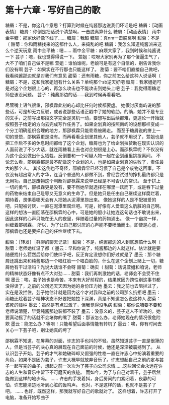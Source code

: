 # 第十六章 · 写好自己的歌

糖屑：不是，你这几个意思？打算到时候在纯酱那边说我们坏话是吧
糖屑：［动画表情］
糖屑：你倒是把话说个清楚啊，一击脱离算什么
糖屑：［动画表情］
雨中金平糖：那家伙好像下线了……
糖屑：我超
糖屑：真nm一击脱离啊
甜菊：不是（
甜菊：你和雨糖找来的这都什么人，来捣乱的吧
糖屑：我怎么知道纯酱派来这么个逆天玩意
雨中金平糖：嗯……
雨中金平糖：麻烦大家了，我到时候和纯酱说一下
芸子：嗯，我也觉得得说一下。
萱姐：哎呀大家别再为了那个傻逼生气了，大不了咱们自己做不是嘛
萱姐：谁怕谁呢，老娘可是有这个自信的，别告诉我你们没有啊
芸子：如果实在不行那也只能这样了。
甜菊：要不咱们直接自己做吧，我看纯酱那边就是对我们有意见
甜菊：还有雨糖，你之前怎么给这种人说话啊（
糖屑：不是，这和我家姐姐有什么关系？单纯那个sb逆天好吧
糖屑：我家姐姐可是对这个企划很上心的，再怎么攻击也不能攻击到她头上吧
芸子：我觉得雨糖老师应该没问题。
芸子：纯酱那边的话……我到时候再看看吧。

尽管嘴上语气很重，邵枫霖此刻的心却比任何时候都要虚。
她很讨厌南屿说的那些话，可是却无力反驳，或者说那些话语正戳中了她的软肋。的确，她并不是专业的文手，之前写出那段文字完全是灵机一动，要想写出后续都难，更遑论一开始就按照芸子给定的方向去完成写作任务了。如果企划真的按照南屿的设想那样变成一个分工明确组织合理的地方，那邵枫霖只能乖乖被踢走。
而至于糖屑说的拼上一切的觉悟，邵枫霖更是没有。而再看看企划里其他人，芸子就不用说了，萱姐也是把工作后不多的休息时间都给了这个企划，糖屑也为了给企划拉赞助在现实认识的人面前说了不少大话，就连雨糖看上去也对企划很是上心。而邵枫霖呢？不仅没有为这个企划做出什么牺牲，反倒要和一个可疑人物一起在企划组里挑拨离间。
不论怎么看，邵枫霖都是最不配做这个企划的人，也是如果企划真的失败了，责任最大的那个人。
其实这倒也不奇怪，邵枫霖早已经习惯了自己是个废物这回事，不仅没有超出常人的才华，连当个普通的人都做不到，曾经尝试过的挣扎最终都只是无用功。自己是废物这个判断对邵枫霖来说早已经是不可否认的常识。
至于拼上一切的勇气，邵枫霖更是没有，要不然她早就选择在哪里一跃而下，或是吞下过量的药物来结束自己耻辱又无意义的生命了。但是她只是任由自己继续这样腐烂着，期待着，畏惧着哪天会有人把她从泥潭里捞出来。
像她这样的人是不配被爱的吧，只配被讨厌，一直在泥潭里腐烂吧。可是，好像有人爱着这么肮脏的自己啊。这样的想法一直回荡在邵枫霖的心中，可是她的胆小让她连这句话也不敢说出来，因此这样的心声只能在无人的夜里，伴随着过量的药物涌出。
像一个幽灵一样，纠缠着邵枫霖。
所以，为了让自己那讨厌的心声能不要喷涌而出，即使是心虚，邵枫霖也还是要把自己的任性继续下去。

甜菊：［转发］［群聊的聊天记录］
甜菊：不是，纯酱那边的人到底想搞什么啊（
甜菊：老师她红温了都（
墨云：早和你说了，纯酱那边的人就这样。估计就是要随便找什么茬然后给你们使绊子吧，反正肯定没想你们好过就是了
墨云：那个糖屑还跳出来和纯酱那边一个唱红脸一个唱白脸的，什么在这个企划上赌上一切，糖屑他有干过活吗？光说大话谁不会呀
甜菊：确实（
甜菊：话说萱姐和咱说，老师的精神状态好像有点不大对劲……
甜菊：我们再刺激她的话，老师会不会受不住啊
墨云：唉，芸子她也是命苦。本来有大好前程的，结果就因为跨性别这事书都没得读了，之前的公司还天天因为她的身份压力她
墨云：我之前也去阻拦过了，实在是没拦住，芸子她估计就是因为这个才对我和之前的公司那么抗拒吧
墨云：雨糖还趁着芸子精神状态不好要把她拉下深渊，真是不知道怎么说这种人
甜菊：该死的贱种
墨云：虽然是有点过激了，但我觉得没毛病
甜菊：那你说咱要不要和老师说清楚，毕竟纯酱那边装都不装了
墨云：没意义的，芸子这人不听劝的，她要真动摇了的话就不会堵你的嘴了
甜菊：那该怎么办，老师她现在的情况很危险欸
墨云：能怎么办？等呗！只能希望后面事情能有转机了
墨云：唉，你有时间去关心一下芸子吧，别让她真的垮了

邵枫霖不知道，在屏幕的对面，许志的手也抖的不轻。虽然知道芸子一直是很犟的人，但是当芸子的决心真的展现在自己面前的时候，他还是深深被震撼到了。
从认识芸子开始，芸子的才气和她破碎却又倔强的性格一直在许志心中扮演着重要的角色，如果不是因为芸子，许志大概早就放弃音乐了。许志想起自己之前约定与芸子一起写完的曲子，想起之前一次次为了芸子向公司求情……这些回忆会永远在许志的人生和音乐中留下不可磨灭的痕迹。
而如今，为了与自己对着干，芸子居然能做到这样的地步吗。
……
许志的手发着抖，身后房间的门紧闭着，夜静的可怕，许志能清楚地听到心脏的轰鸣声。
也对，不是这样的话，也就不是芸子了吧。
……
也好，既然这样，那我就写好自己的歌就对了。
这样想着，许志打开了电脑，准备开始写曲子


